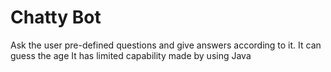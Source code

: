 # Chatty Bot
Ask the user pre-defined questions and give answers according to it.
It can guess the age
It has limited capability made by using Java
